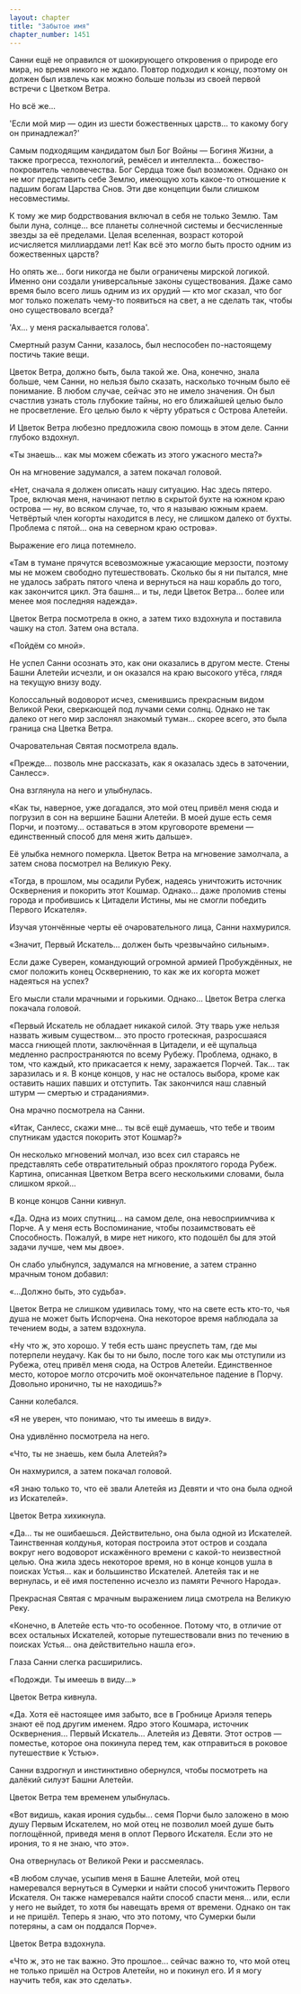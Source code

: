 ```yaml
---
layout: chapter
title: "Забытое имя"
chapter_number: 1451
---
```




Санни ещё не оправился от шокирующего откровения о природе его мира, но время никого не ждало. Повтор подходил к концу, поэтому он должен был извлечь как можно больше пользы из своей первой встречи с Цветком Ветра.

Но всё же...

'Если мой мир — один из шести божественных царств... то какому богу он принадлежал?'

Самым подходящим кандидатом был Бог Войны — Богиня Жизни, а также прогресса, технологий, ремёсел и интеллекта... божество-покровитель человечества. Бог Сердца тоже был возможен. Однако он не мог представить себе Землю, имеющую хоть какое-то отношение к падшим богам Царства Снов. Эти две концепции были слишком несовместимы.

К тому же мир бодрствования включал в себя не только Землю. Там были луна, солнце... все планеты солнечной системы и бесчисленные звезды за её пределами. Целая вселенная, возраст которой исчисляется миллиардами лет! Как всё это могло быть просто одним из божественных царств?

Но опять же... боги никогда не были ограничены мирской логикой. Именно они создали универсальные законы существования. Даже само время было всего лишь одним из их орудий — кто мог сказал, что бог мог только пожелать чему-то появиться на свет, а не сделать так, чтобы оно существовало всегда?

'Ах... у меня раскалывается голова'.

Смертный разум Санни, казалось, был неспособен по-настоящему постичь такие вещи.

Цветок Ветра, должно быть, была такой же. Она, конечно, знала больше, чем Санни, но нельзя было сказать, насколько точным было её понимание. В любом случае, сейчас это не имело значения. Он был счастлив узнать столь глубокие тайны, но его ближайшей целью было не просветление. Его целью было к чёрту убраться с Острова Алетейи.

И Цветок Ветра любезно предложила свою помощь в этом деле. Санни глубоко вздохнул.

«Ты знаешь... как мы можем сбежать из этого ужасного места?»

Он на мгновение задумался, а затем покачал головой.

«Нет, сначала я должен описать нашу ситуацию. Нас здесь пятеро. Трое, включая меня, начинают петлю в скрытой бухте на южном краю острова — ну, во всяком случае, то, что я называю южным краем. Четвёртый член когорты находится в лесу, не слишком далеко от бухты. Проблема с пятой... она на северном краю острова».

Выражение его лица потемнело.

«Там в тумане прячутся всевозможные ужасающие мерзости, поэтому мы не можем свободно путешествовать. Сколько бы я ни пытался, мне не удалось забрать пятого члена и вернуться на наш корабль до того, как закончится цикл. Эта башня... и ты, леди Цветок Ветра... более или менее моя последняя надежда».

Цветок Ветра посмотрела в окно, а затем тихо вздохнула и поставила чашку на стол. Затем она встала.

«Пойдём со мной».

Не успел Санни осознать это, как они оказались в другом месте. Стены Башни Алетейи исчезли, и он оказался на краю высокого утёса, глядя на текущую внизу воду.

Колоссальный водоворот исчез, сменившись прекрасным видом Великой Реки, сверкающей под лучами семи солнц. Однако не так далеко от него мир заслонял знакомый туман... скорее всего, это была граница сна Цветка Ветра.

Очаровательная Святая посмотрела вдаль.

«Прежде... позволь мне рассказать, как я оказалась здесь в заточении, Санлесс».

Она взглянула на него и улыбнулась.

«Как ты, наверное, уже догадался, это мой отец привёл меня сюда и погрузил в сон на вершине Башни Алетейи. В моей душе есть семя Порчи, и поэтому... оставаться в этом круговороте времени — единственный способ для меня жить дальше».

Её улыбка немного померкла. Цветок Ветра на мгновение замолчала, а затем снова посмотрел на Великую Реку.

«Тогда, в прошлом, мы осадили Рубеж, надеясь уничтожить источник Осквернения и покорить этот Кошмар. Однако... даже проломив стены города и пробившись к Цитадели Истины, мы не смогли победить Первого Искателя».

Изучая утончённые черты её очаровательного лица, Санни нахмурился.

«Значит, Первый Искатель... должен быть чрезвычайно сильным».

Если даже Суверен, командующий огромной армией Пробуждённых, не смог положить конец Осквернению, то как же их когорта может надеяться на успех?

Его мысли стали мрачными и горькими. Однако... Цветок Ветра слегка покачала головой.

«Первый Искатель не обладает никакой силой. Эту тварь уже нельзя назвать живым существом... это просто гротескная, разросшаяся масса гниющей плоти, заключённая в Цитадели, и её щупальца медленно распространяются по всему Рубежу. Проблема, однако, в том, что каждый, кто прикасается к нему, заражается Порчей. Так... так заразилась и я. В конце концов, у нас не осталось выбора, кроме как оставить наших павших и отступить. Так закончился наш славный штурм — смертью и страданиями».

Она мрачно посмотрела на Санни.

«Итак, Санлесс, скажи мне... ты всё ещё думаешь, что тебе и твоим спутникам удастся покорить этот Кошмар?»

Он несколько мгновений молчал, изо всех сил стараясь не представлять себе отвратительный образ проклятого города Рубеж. Картина, описанная Цветком Ветра всего несколькими словами, была слишком яркой...

В конце концов Санни кивнул.

«Да. Одна из моих спутниц... на самом деле, она невосприимчива к Порче. А у меня есть Воспоминание, чтобы позаимствовать её Способность. Пожалуй, в мире нет никого, кто подошёл бы для этой задачи лучше, чем мы двое».

Он слабо улыбнулся, задумался на мгновение, а затем странно мрачным тоном добавил:

«...Должно быть, это судьба».

Цветок Ветра не слишком удивилась тому, что на свете есть кто-то, чья душа не может быть Испорчена. Она некоторое время наблюдала за течением воды, а затем вздохнула.

«Ну что ж, это хорошо. У тебя есть шанс преуспеть там, где мы потерпели неудачу. Как бы то ни было, после того как мы отступили из Рубежа, отец привёл меня сюда, на Остров Алетейи. Единственное место, которое могло отсрочить моё окончательное падение в Порчу. Довольно иронично, ты не находишь?»

Санни колебался.

«Я не уверен, что понимаю, что ты имеешь в виду».

Она удивлённо посмотрела на него.

«Что, ты не знаешь, кем была Алетейя?»

Он нахмурился, а затем покачал головой.

«Я знаю только то, что её звали Алетейя из Девяти и что она была одной из Искателей».

Цветок Ветра хихикнула.

«Да... ты не ошибаешься. Действительно, она была одной из Искателей. Таинственная колдунья, которая построила этот остров и создала вокруг него водоворот искажённого времени с какой-то неизвестной целью. Она жила здесь некоторое время, но в конце концов ушла в поисках Устья... как и большинство Искателей. Алетейя так и не вернулась, и её имя постепенно исчезло из памяти Речного Народа».

Прекрасная Святая с мрачным выражением лица смотрела на Великую Реку.

«Конечно, в Алетейе есть что-то особенное. Потому что, в отличие от всех остальных Искателей, которые путешествовали вниз по течению в поисках Устья... она действительно нашла его».

Глаза Санни слегка расширились.

«Подожди. Ты имеешь в виду...»

Цветок Ветра кивнула.

«Да. Хотя её настоящее имя забыто, все в Гробнице Ариэля теперь знают её под другим именем. Ядро этого Кошмара, источник Осквернения... Первый Искатель... Алетейя из Девяти. Этот остров — поместье, которое она покинула перед тем, как отправиться в роковое путешествие к Устью».

Санни вздрогнул и инстинктивно обернулся, чтобы посмотреть на далёкий силуэт Башни Алетейи.

Цветок Ветра тем временем улыбнулась.

«Вот видишь, какая ирония судьбы... семя Порчи было заложено в мою душу Первым Искателем, но мой отец не позволил моей душе быть поглощённой, приведя меня в оплот Первого Искателя. Если это не ирония, то я не знаю, что это».

Она отвернулась от Великой Реки и рассмеялась.

«В любом случае, усыпив меня в Башне Алетейи, мой отец намеревался вернуться в Сумерки и найти способ уничтожить Первого Искателя. Он также намеревался найти способ спасти меня... или, если у него не выйдет, то хотя бы навещать время от времени. Однако он так и не пришёл. Теперь я знаю, что это потому, что Сумерки были потеряны, а сам он поддался Порче».

Цветок Ветра вздохнула.

«Что ж, это не так важно. Это прошлое... сейчас важно то, что мой отец не только пришёл на Остров Алетейи, но и покинул его. И я могу научить тебя, как это сделать».

